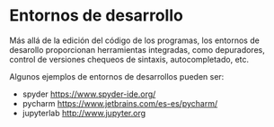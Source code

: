 # Entornos de desarrollo

Más allá de la edición del código de los programas, los entornos de desarollo
proporcionan herramientas integradas, como depuradores, control de versiones
chequeos de sintaxis, autocompletado, etc.

Algunos ejemplos de entornos de desarrollos pueden ser:

 * spyder <https://www.spyder-ide.org/>
 * pycharm <https://www.jetbrains.com/es-es/pycharm/>
 * jupyterlab <http://www.jupyter.org>

